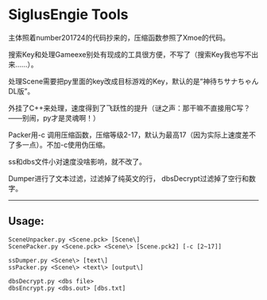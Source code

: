 # SiglusEngie Tools

主体照着number201724的代码抄来的，压缩函数参照了Xmoe的代码。

搜索Key和处理Gameexe别处有现成的工具很方便，不写了（搜索Key我也写不出来……）。

处理Scene需要把py里面的key改成目标游戏的Key，默认的是“神待ちサナちゃん　DL版”。

外挂了C++来处理，速度得到了飞跃性的提升（谜之声：那干嘛不直接用C写？——别闹，py才是灵魂啊！）

Packer用-c 调用压缩函数，压缩等级2-17，默认为最高17（因为实际上速度差不了多一点）。不加-c使用伪压缩。

ss和dbs文件小对速度没啥影响，就不改了。

Dumper进行了文本过滤，过滤掉了纯英文的行，
dbsDecrypt过滤掉了空行和数字。

***
## Usage:
```
SceneUnpacker.py <Scene.pck> [Scene\]
ScenePacker.py <Scene.pck> <Scene\> [Scene.pck2] [-c [2~17]]

ssDumper.py <Scene\> [text\]
ssPacker.py <Scene\> <text\> [output\]

dbsDecrypt.py <dbs file>
dbsEncrypt.py <dbs.out> [dbs.txt]
```

